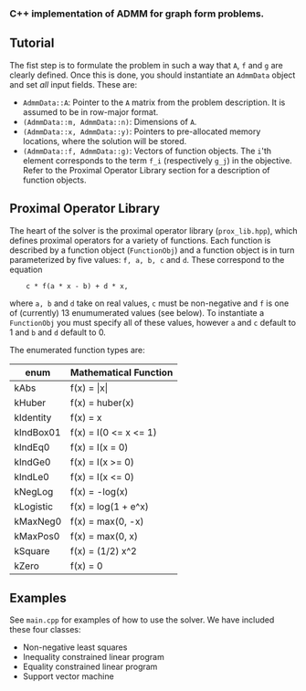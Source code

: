 ### C++ implementation of ADMM for graph form problems.



Tutorial
--------
The fist step is to formulate the problem in such a way that `A`, `f` and `g` are clearly defined. Once this is done, you should instantiate an `AdmmData` object and set _all_ input fields. These are:

  + `AdmmData::A`: Pointer to the `A` matrix from the problem description. It is assumed to be in row-major format. 
  + `(AdmmData::m, AdmmData::n)`: Dimensions of `A`.
  + `(AdmmData::x, AdmmData::y)`: Pointers to pre-allocated memory locations, where the solution will be stored.
  + `(AdmmData::f, AdmmData::g)`: Vectors of function objects. The `i`'th element corresponds to the term `f_i`  (respectively `g_j`) in the objective. Refer to the Proximal Operator Library section for a description of function objects.


Proximal Operator Library
-------------------------
The heart of the solver is the proximal operator library (`prox_lib.hpp`), which defines proximal operators for a variety of functions. Each function is described by a function object (`FunctionObj`) and a function object is in turn parameterized by five values: `f, a, b, c` and `d`. These correspond to the equation

```
	c * f(a * x - b) + d * x,
```

where `a, b` and `d` take on real values, `c` must be non-negative and `f` is one of (currently) 13 enumumerated values (see below). To instantiate a `FunctionObj` you must specify all of these values, however `a` and `c` default to 1 and `b` and `d` default to 0. 

The enumerated function types are:

| enum      | Mathematical Function |
| --------- |:----------------------| 
| kAbs      | f(x) = &#124;x&#124;  |
| kHuber    | f(x) = huber(x)       |
| kIdentity | f(x) = x              |  
| kIndBox01 | f(x) = I(0 <= x <= 1) |
| kIndEq0   | f(x) = I(x = 0)       |
| kIndGe0   | f(x) = I(x >= 0)      |
| kIndLe0   | f(x) = I(x <= 0)      |
| kNegLog   | f(x) = -log(x)        |
| kLogistic | f(x) = log(1 + e^x)   |
| kMaxNeg0  | f(x) = max(0, -x)     |
| kMaxPos0  | f(x) = max(0, x)      |
| kSquare   | f(x) = (1/2) x^2      |
| kZero     | f(x) = 0              |

Examples
--------
See `main.cpp` for examples of how to use the solver. We have included these four classes:

  + Non-negative least squares
  + Inequality constrained linear program
  + Equality constrained linear program
  + Support vector machine
